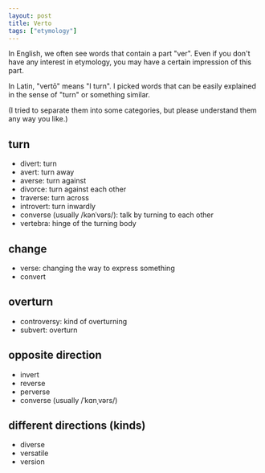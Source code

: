 ```yaml
---
layout: post
title: Verto
tags: ["etymology"]
---
```


In English, we often see words that contain a part "ver".
Even if you don't have any interest in etymology, you may have a certain impression of this part.

In Latin, "vertō" means "I turn".
I picked words that can be easily explained in the sense of "turn" or something similar.

(I tried to separate them into some categories, but please understand them any way you like.)

## turn
- divert: turn
- avert: turn away
- averse: turn against
- divorce: turn against each other
- traverse: turn across
- introvert: turn inwardly
- converse (usually /kənˈvərs/): talk by turning to each other
- vertebra: hinge of the turning body

## change
- verse: changing the way to express something
- convert

## overturn
- controversy: kind of overturning
- subvert: overturn

## opposite direction
- invert
- reverse
- perverse
- converse (usually /ˈkɑnˌvərs/)

## different directions (kinds)
- diverse
- versatile
- version
